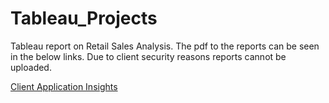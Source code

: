 # Tableau_Projects
Tableau report on Retail Sales Analysis.
The pdf to the reports can be seen in the below links. Due to client security reasons reports cannot be uploaded. 

[Client Application Insights](https://github.com/SuvarnaDalin/Power_BI-Client_Specific_Reports/blob/main/Client_Application_Insights.pdf)
